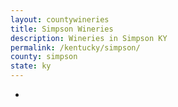```yaml
---
layout: countywineries
title: Simpson Wineries
description: Wineries in Simpson KY
permalink: /kentucky/simpson/
county: simpson
state: ky
---
```

-
